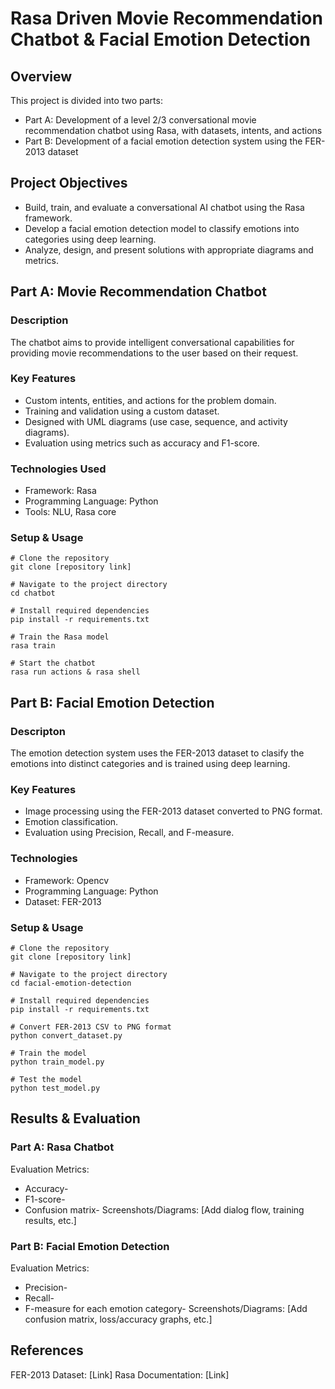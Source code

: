 # **Rasa Driven Movie Recommendation Chatbot & Facial Emotion Detection**

## Overview
This project is divided into two parts:
- Part A: Development of a level 2/3 conversational movie recommendation chatbot using Rasa, with datasets, intents, and actions
- Part B: Development of a facial emotion detection system using the FER-2013 dataset

## Project Objectives
- Build, train, and evaluate a conversational AI chatbot using the Rasa framework.
- Develop a facial emotion detection model to classify emotions into categories using deep learning.
- Analyze, design, and present solutions with appropriate diagrams and metrics.

## Part A: Movie Recommendation Chatbot
### Description
The chatbot aims to provide intelligent conversational capabilities for providing movie recommendations to the user based on their request.
### Key Features
- Custom intents, entities, and actions for the problem domain.
- Training and validation using a custom dataset.
- Designed with UML diagrams (use case, sequence, and activity diagrams).
- Evaluation using metrics such as accuracy and F1-score.
### Technologies Used
- Framework: Rasa
- Programming Language: Python
- Tools: NLU, Rasa core
### Setup & Usage
```
# Clone the repository
git clone [repository link]

# Navigate to the project directory
cd chatbot

# Install required dependencies
pip install -r requirements.txt

# Train the Rasa model
rasa train

# Start the chatbot
rasa run actions & rasa shell
``` 

## Part B: Facial Emotion Detection
### Descripton
The emotion detection system uses the FER-2013 dataset to clasify the emotions into distinct categories and is trained using deep learning.
### Key Features
- Image processing using the FER-2013 dataset converted to PNG format.
- Emotion classification.
- Evaluation using Precision, Recall, and F-measure.
### Technologies 
- Framework: Opencv
- Programming Language: Python
- Dataset: FER-2013
### Setup & Usage
```
# Clone the repository
git clone [repository link]

# Navigate to the project directory
cd facial-emotion-detection

# Install required dependencies
pip install -r requirements.txt

# Convert FER-2013 CSV to PNG format
python convert_dataset.py

# Train the model
python train_model.py

# Test the model
python test_model.py
```

## Results & Evaluation
### Part A: Rasa Chatbot
Evaluation Metrics: 
- Accuracy- 
- F1-score- 
- Confusion matrix-
Screenshots/Diagrams: [Add dialog flow, training results, etc.]
### Part B: Facial Emotion Detection
Evaluation Metrics: 
- Precision- 
- Recall- 
- F-measure for each emotion category-
Screenshots/Diagrams: [Add confusion matrix, loss/accuracy graphs, etc.]

## References
FER-2013 Dataset: [Link]
Rasa Documentation: [Link]
